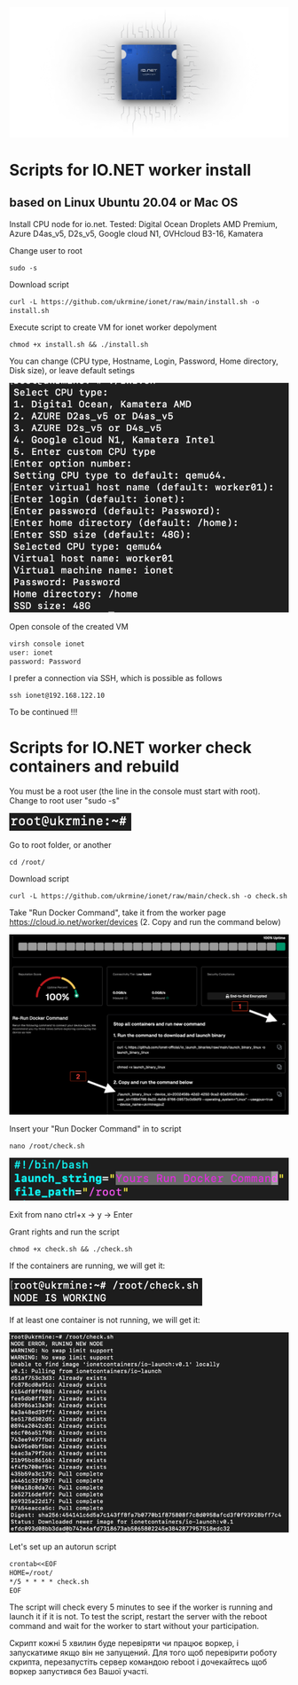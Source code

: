 ![Image alt](https://github.com/ukrmine/ionet/blob/main/pics/mAa0QmH3Nl9IyKqDAZzvuFNZhE0.webp)

# Scripts for IO.NET worker install
## based on Linux Ubuntu 20.04 or Mac OS

Install CPU node for io.net. 
Tested: Digital Ocean Droplets AMD Premium, Azure D4as_v5, D2s_v5, Google cloud N1, OVHcloud B3-16, Kamatera

Change user to root

<!--sec data-title="OS X и Linux" data-id="OSX_Linux_whoami" data-collapse=true ces-->
```
sudo -s
```
<!--endsec-->

Download script

<!--sec data-title="OS X и Linux" data-id="OSX_Linux_whoami" data-collapse=true ces-->
```
curl -L https://github.com/ukrmine/ionet/raw/main/install.sh -o install.sh
```
<!--endsec-->

Execute script to create VM for ionet worker depolyment

<!--sec data-title="OS X и Linux" data-id="OSX_Linux_whoami" data-collapse=true ces-->
```
chmod +x install.sh && ./install.sh
```
<!--endsec-->

You can change (CPU type, Hostname, Login, Password, Home directory, Disk size), or leave default setings

![Image alt](https://github.com/ukrmine/ionet/blob/main/pics/install1.png)
    
Open console of the created VM

    virsh console ionet
    user: ionet
    password: Password

I prefer a connection via SSH, which is possible as follows

<!--sec data-title="OS X и Linux" data-id="OSX_Linux_whoami" data-collapse=true ces-->
```
ssh ionet@192.168.122.10
```
<!--endsec-->

To be continued !!!

# Scripts for IO.NET worker check containers and rebuild

You must be a root user (the line in the console must start with root). Change to root user "sudo -s"

![Image alt](https://github.com/ukrmine/ionet/blob/main/pics/1root.png)

Go to root folder, or another
<!--sec data-title="OS X и Linux" data-id="OSX_Linux_whoami" data-collapse=true ces-->
```
cd /root/
```
<!--endsec-->
Download script

<!--sec data-title="OS X и Linux" data-id="OSX_Linux_whoami" data-collapse=true ces-->
```
curl -L https://github.com/ukrmine/ionet/raw/main/check.sh -o check.sh
```
<!--endsec-->

Take "Run Docker Command", take it from the worker page https://cloud.io.net/worker/devices (2. Copy and run the command below)

![Image alt](https://github.com/ukrmine/ionet/blob/main/pics/Copy_and_run_the_command.png)

Insert your "Run Docker Command" in to script

<!--sec data-title="OS X и Linux" data-id="OSX_Linux_whoami" data-collapse=true ces-->
```
nano /root/check.sh
```
<!--endsec-->

![Image alt](https://github.com/ukrmine/ionet/blob/main/pics/check.png)

Exit from nano ctrl+x ->  y -> Enter

Grant rights and run the script

<!--sec data-title="OS X и Linux" data-id="OSX_Linux_whoami" data-collapse=true ces-->
```
chmod +x check.sh && ./check.sh
```
<!--endsec-->

If the containers are running, we will get it:

![Image alt](https://github.com/ukrmine/ionet/blob/main/pics/5check.png)

If at least one container is not running, we will get it:

![Image alt](https://github.com/ukrmine/ionet/blob/main/pics/6run_new_node.png)

Let's set up an autorun script

<!--sec data-title="OS X и Linux" data-id="OSX_Linux_whoami" data-collapse=true ces-->
```
crontab<<EOF
HOME=/root/
*/5 * * * * check.sh
EOF
```
<!--endsec-->

The script will check every 5 minutes to see if the worker is running and launch it if it is not.
To test the script, restart the server with the reboot command and wait for the worker to start without your participation.

Скрипт кожні 5 хвилин буде перевіряти чи працює воркер, і запускатиме якщо він не запущений.
Для того щоб перевірити роботу скрипта, перезапустіть сервер командою reboot і дочекайтесь щоб воркер запустився без Вашої участі.






